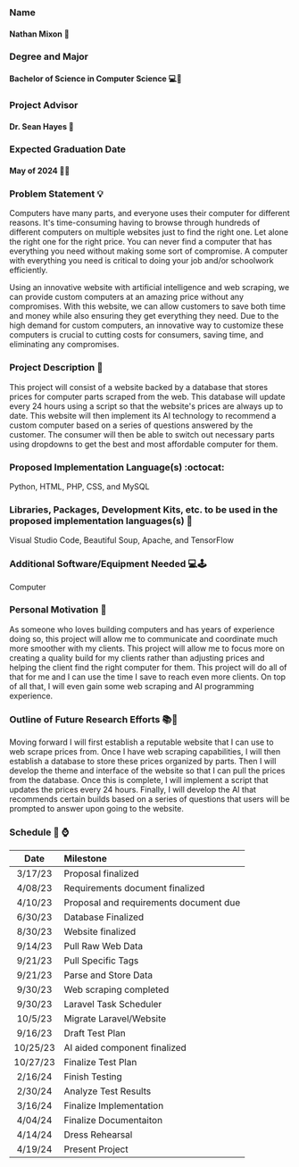 ### Name

#### Nathan Mixon :man:

### Degree and Major

#### Bachelor of Science in Computer Science :computer::key:

### Project Advisor

#### Dr. Sean Hayes :older_man:

### Expected Graduation Date

#### May of 2024 :date::checkered_flag:

### Problem Statement :bulb:  

Computers have many parts, and everyone uses their computer for different reasons. It's time-consuming having to browse 
through hundreds of different computers on multiple websites just to find the right one. Let alone the right one for the 
right price. You can never find a computer that has everything you need without making some sort of compromise. A computer
with everything you need is critical to doing your job and/or schoolwork efficiently.

Using an innovative website with artificial intelligence and web scraping, we can provide custom computers at an amazing
price without any compromises. With this website, we can allow customers to save both time and money while also ensuring
they get everything they need. Due to the high demand for custom computers, an innovative way to customize these computers
is crucial to cutting costs for consumers, saving time, and eliminating any compromises.

 ### Project Description :iphone:
 
 This project will consist of a website backed by a database that stores prices for computer parts scraped from the web.
 This database will update every 24 hours using a script so that the website's prices are always up to date. This website will 
 then implement its AI technology to recommend a custom computer based on a series of questions answered by the customer. 
 The consumer will then be able to switch out necessary parts using dropdowns to get the best and most affordable computer for them. 

### Proposed Implementation Language(s) :octocat:

Python, HTML, PHP, CSS, and MySQL

### Libraries, Packages, Development Kits, etc. to be used in the proposed implementation languages(s) :wrench:

Visual Studio Code, Beautiful Soup, Apache, and TensorFlow

### Additional Software/Equipment Needed :computer::joystick:

Computer

### Personal Motivation :cake:

As someone who loves building computers and has years of experience doing so, this project will allow me to communicate
and coordinate much more smoother with my clients. This project will allow me to focus more on creating a quality build for my
clients rather than adjusting prices and helping the client find the right computer for them. This project will do all of
that for me and I can use the time I save to reach even more clients. On top of all that, I will even gain some web scraping
and AI programming experience.

### Outline of Future Research Efforts :books::rocket:  

Moving forward I will first establish a reputable website that I can use to web scrape prices from. Once I have web scraping
capabilities, I will then establish a database to store these prices organized by parts. Then I will develop the theme and interface
of the website so that I can pull the prices from the database. Once this is complete, I will implement a script that updates the
prices every 24 hours. Finally, I will develop the AI that recommends certain builds based on a series of questions that users will
be prompted to answer upon going to the website.

### Schedule :calendar: :watch:

|Date   | Milestone                              |
|:-----:|:---------------------------------------|
|3/17/23 | Proposal finalized                    |
|4/08/23 | Requirements document finalized       |
|4/10/23 | Proposal and requirements document due|
|6/30/23 | Database Finalized                    |
|8/30/23 | Website finalized                     |
|9/14/23 | Pull Raw Web Data                     |
|9/21/23 | Pull Specific Tags                    |
|9/21/23 | Parse and Store Data                  |
|9/30/23 | Web scraping completed                |
|9/30/23 | Laravel Task Scheduler                 |
|10/5/23 | Migrate Laravel/Website               |
|9/16/23 | Draft Test Plan                       |
|10/25/23 | AI aided component finalized         |
|10/27/23 | Finalize Test Plan                   |
|2/16/24 | Finish Testing                        |
|2/30/24 | Analyze Test Results                  |
|3/16/24 | Finalize Implementation               |
|4/04/24 | Finalize Documentaiton                |
|4/14/24 | Dress Rehearsal                       |
|4/19/24 | Present Project                       |
